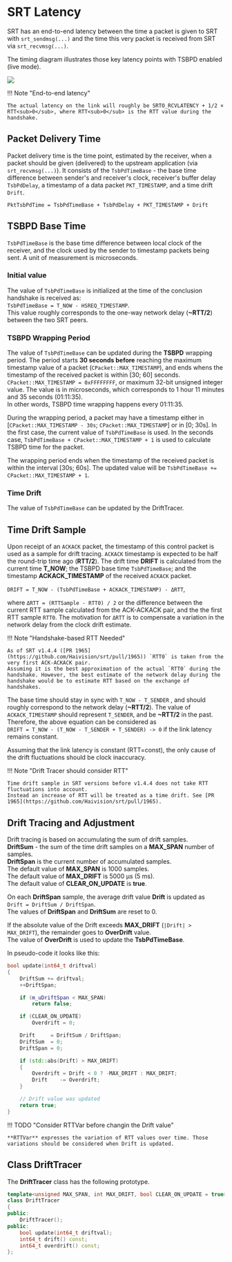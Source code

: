 # SRT Latency

SRT has an end-to-end latency between the time a packet is given to SRT with `srt_sendmsg(...)` and the time this very packet is received from SRT via `srt_recvmsg(...)`.

The timing diagram illustrates those key latency points with TSBPD enabled (live mode).

![](tsbpd-latency.png)

!!! Note "End-to-end latency"

    The actual latency on the link will roughly be SRTO_RCVLATENCY + 1/2 × RTT<sub>0</sub>, where RTT<sub>0</sub> is the RTT value during the handshake.

## Packet Delivery Time

Packet delivery time is the time point, estimated by the receiver, when a packet should be given (delivered) to the upstream application (via `srt_recvmsg(...)`).
It consists of the `TsbPdTimeBase` - the base time difference between sender's and receiver's clock, receiver's buffer delay `TsbPdDelay`, a timestamp of a data packet `PKT_TIMESTAMP`,
and a time drift `Drift`.

`PktTsbPdTime = TsbPdTimeBase + TsbPdDelay + PKT_TIMESTAMP + Drift`

## TSBPD Base Time

`TsbPdTimeBase` is the base time difference between local clock of the receiver, and the clock used by the sender to timestamp packets being sent. A unit of measurement is microseconds.

### Initial value

The value of `TsbPdTimeBase`  is initialized at the time of the conclusion handshake is received as:  
`TsbPdTimeBase = T_NOW - HSREQ_TIMESTAMP`.  
This value roughly corresponds to the one-way network delay \(**~RTT/2**\) between the two SRT peers.

### TSBPD Wrapping Period

The value of  `TsbPdTimeBase`  can be updated during the **TSBPD** wrapping period. The period starts **30 seconds before** reaching the maximum timestamp value of a packet \(`CPacket::MAX_TIMESTAMP`\), and ends whens the timestamp of the received packet is within \[30; 60\] seconds.  
`CPacket::MAX_TIMESTAMP = 0xFFFFFFFF`, or maximum 32-bit unsigned integer value. The value is in microseconds, which corresponds to 1 hour 11 minutes and 35 seconds \(01:11:35\).  
In other words, TSBPD time wrapping happens every 01:11:35.

During the wrapping period, a packet may have a timestamp either in \[`CPacket::MAX_TIMESTAMP - 30s`; `CPacket::MAX_TIMESTAMP`\] or in \[0; 30s\]. In the first case, the current value of `TsbPdTimeBase` is used. In the seconds case, `TsbPdTimeBase + CPacket::MAX_TIMESTAMP + 1` is used to calculate TSBPD time for the packet.

The wrapping period ends when the timestamp of the received packet is within the interval \[30s; 60s\]. The updated value will be `TsbPdTimeBase += CPacket::MAX_TIMESTAMP + 1`.

### Time Drift

The value of  `TsbPdTimeBase`  can be updated by the DriftTracer.

## Time Drift Sample

Upon receipt of an `ACKACK` packet, the timestamp of this control packet is used as a sample for drift tracing. `ACKACK` timestamp is expected to be half the round-trip time ago \(**RTT/2**\). The drift time **DRIFT** is calculated from the current time **T\_NOW**; the TSBPD base time `TsbPdTimeBase`; and the timestamp **ACKACK\_TIMESTAMP** of the received `ACKACK` packet.

`DRIFT = T_NOW - (TsbPdTimeBase + ACKACK_TIMESTAMP) - ΔRTT`,  

where `ΔRTT = (RTTSample - RTT0) / 2` or the difference between the current RTT sample calculated from the ACK-ACKACK pair, and the the first RTT sample `RTT0`. The motivation for `ΔRTT` is to compensate a variation in the network delay from the clock drift estimate.

!!! Note "Handshake-based RTT Needed"

    As of SRT v1.4.4 ([PR 1965](https://github.com/Haivision/srt/pull/1965)) `RTT0` is taken from the very first ACK-ACKACK pair.
    Assuming it is the best approximation of the actual `RTT0` during the handshake. However, the best estimate of the network delay during the handshake would be to estimate RTT based on the exchange of handshakes.


The base time should stay in sync with `T_NOW - T_SENDER` , and should roughly correspond to the network delay (**~RTT/2**). The value of `ACKACK_TIMESTAMP` should represent `T_SENDER`, and be **~RTT/2** in the past.  
Therefore, the above equation can be considered as   
`DRIFT = T_NOW - (T_NOW - T_SENDER + T_SENDER) -> 0` if the link latency remains constant.

Assuming that the link latency is constant \(RTT=const\), the only cause of the drift fluctuations should be clock inaccuracy.

!!! Note "Drift Tracer should consider RTT"

    Time drift sample in SRT versions before v1.4.4 does not take RTT fluctuations into account.
    Instead an increase of RTT will be treated as a time drift. See [PR 1965](https://github.com/Haivision/srt/pull/1965).

## Drift Tracing and Adjustment

Drift tracing is based on accumulating the sum of drift samples.  
**DriftSum** - the sum of the time drift samples on a **MAX\_SPAN** number of samples.  
**DriftSpan** is the current number of accumulated samples.  
The default value of **MAX\_SPAN** is 1000 samples.  
The default value of **MAX\_DRIFT** is 5000 μs \(5 ms\).  
The default value of **CLEAR\_ON\_UPDATE** is **true**.

On each **DriftSpan** sample, the average drift value **Drift** is updated as  
`Drift = DriftSum / DriftSpan`.  
The values of **DriftSpan** and **DriftSum** are reset to 0.

If the absolute value of the Drift exceeds **MAX\_DRIFT** \(`|Drift| > MAX_DRIFT`\), the remainder goes to **OverDrift** value.  
The value of **OverDrift** is used to update the **TsbPdTimeBase**.

In pseudo-code it looks like this:

```c++
bool update(int64_t driftval)
{
	DriftSum += driftval;
	++DriftSpan;

	if (m_uDriftSpan < MAX_SPAN)
		return false;

	if (CLEAR_ON_UPDATE)
		Overdrift = 0;

	Drift     = DriftSum / DriftSpan;
	DriftSum  = 0;
	DriftSpan = 0;

	if (std::abs(Drift) > MAX_DRIFT)
	{
		Overdrift = Drift < 0 ? -MAX_DRIFT : MAX_DRIFT;
		Drift    -= Overdrift;
	}

	// Drift value was updated
	return true;
}
```

!!! TODO "Consider RTTVar before changin the Drift value"

    **RTTVar** expresses the variation of RTT values over time. Those variations should be considered when Drift is updated.
	

## Class DriftTracer

The **DriftTracer** class has the following prototype.

```c++
template<unsigned MAX_SPAN, int MAX_DRIFT, bool CLEAR_ON_UPDATE = true>
class DriftTracer
{
public:
    DriftTracer();
public:
    bool update(int64_t driftval);
    int64_t drift() const;
    int64_t overdrift() const;
};
```